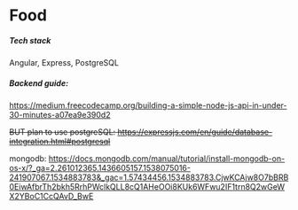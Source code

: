 # Food

##### Tech stack
Angular, Express, PostgreSQL


##### Backend guide:
https://medium.freecodecamp.org/building-a-simple-node-js-api-in-under-30-minutes-a07ea9e390d2 

~~BUT plan to use postgreSQL: https://expressjs.com/en/guide/database-integration.html#postgresql~~

mongodb: https://docs.mongodb.com/manual/tutorial/install-mongodb-on-os-x/?_ga=2.261012365.1436605157.1538075016-241907067.1534883783&_gac=1.57434456.1534883783.CjwKCAjw8O7bBRB0EiwAfbrTh2bkh5RrhPWclkQLL8cQ1AHeOOi8KUk6WFwu2IF1trn8Q2wGeWX2YBoC1CcQAvD_BwE 

